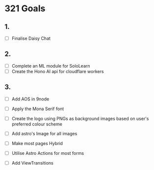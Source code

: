 # 321 Goals

## 1.
- [ ] Finalise Daisy Chat

## 2.
- [ ] Complete an ML module for SoloLearn
- [ ] Create the Hono AI api for cloudflare workers

## 3.
- [ ] Add AOS in 9node
- [ ] Apply the Mona Serif font
- [ ] Create the logo using PNGs as background images based on user's preferred colour scheme

- [ ] Add astro's Image for all images
- [ ] Make most pages Hybrid
- [ ] Utilise Astro Actions for most forms
- [ ] Add ViewTransitions
